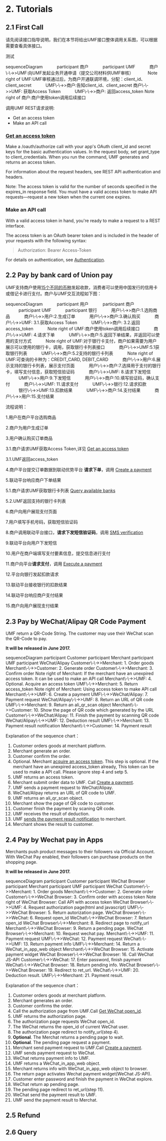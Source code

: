 # 2. Tutorials


## 2.1 First Call

请先阅读接口指导说明，我们在本节将给出UMF接口整体调用关系图，可以根据需要查看具体接口。

测试

<div class="mermaid">
sequenceDiagram
　　　participant 商户
　　　participant UMF
　　　商户\-\->>UMF:向UMF发起业务开通申请（提交公司材料供UMF审核）
　　　Note right of UMF:UMF审核通过后，为商户开通联调环境，分配：client_id、client_secret
　　　UMF\-\->>商户:告知client_id、client_secret
     商户\-\->>UMF: 获取Access Token
　　　UMF\-\->>商户: 返回access_token
      Note right of 商户:商户使用token调用后续接口
</div>

调用UMF REST请求说明:

* Get an access token
* Make an API call

### [Get an access token](#1-5-get-an-access-token)

Make a /oauth/authorize call with your app's OAuth client_id and secret keys for the basic authentication values. In the request body, set grant_type to client_credentials. When you run the command, UMF generates and returns an access token.

For information about the request headers, see REST API authentication and headers.

<aside class="notice">
Note: The access token is valid for the number of seconds specified in the expires_in response field. You must have a valid access token to make API requests—request a new token when the current one expires.
</aside>

### Make an API call

With a valid access token in hand, you're ready to make a request to a REST interface.

The access token is an OAuth bearer token and is included in the header of your requests with the following syntax:

>Authorization: Bearer Access-Token

For details on authentication, see [Authentication](#1-2-authentication).

## 2.2 Pay by bank card of Union pay

UMF支持商户使用[15个不同的币种](#currency-codes)发起收款，消费者可以使用中国发行的信用卡或借记卡进行支付。商户与UMF交互流程如下图：

<div class="mermaid">
sequenceDiagram
　　　participant 用户
　　　participant 商户
　　　participant UMF
　　　participant 银行
　　　用户\-\->>商户:1.选购商品
　　　商户\-\->>用户:2.生成订单 
　　　用户\-\->>商户:3.确认购买
　　　商户\-\->>UMF: 3.1.获取Access Token
　　　UMF\-\->>商户: 3.2.返回access_token
　　　Note right of UMF:商户使用token调用后续接口
　　　商户\-\->>UMF: 4.请求下单
　　　UMF\-\->>商户:5.返回下单结果，并返回可以使用的支付方式
　　　Note right of UMF:对于银行卡支付，商户如果需要为用户展示可以使用的银行卡，调用，获取银行卡列表接口  
　　　商户\-\->>UMF:5.1获取银行列表
　　　UMF\-\->>商户:5.2支持的银行卡列表
　　　Note right of UMF:可查询的卡种为：CREDIT_CARD, DEBIT_CARD
　　　商户\-\->>用户:6.展示支持的银行卡列表，展示支付页面
　　　用户\-\->>商户:7.选择用于支付的银行卡，填写支付信息，获取短信验证码
　　　商户\-\->>UMF: 8.请求下发短信
　　　UMF\-\->>用户:9.下发短信
　　　用户\-\->>商户:10.填写验证码，确认支付
　　　商户\-\->>UMF: 11.请求支付   
　　　UMF\-\->>银行:12.请求扣款     
　　　银行\-\->>UMF:13.扣款结果
　　　UMF\-\->>商户:14.支付结果
　　　商户\-\->>用户:15.支付结果 
</div>

流程说明：

1.用户在商户平台选购商品

2.商户为用户生成订单

3.用户确认购买订单商品

3.1.商户请求UMF获取Access Token,详见 [Get an access token](#1-5-get-an-access-token)

3.1.UMF返回access_token

4.商户平台提交订单数据到联动优势平台 **请求下单**，调用 [Create a payment](#3-3-create-a-payment)

5.联动平台响应商户下单结果

5.1.商户请求UMF获取银行卡列表 [Query available banks](#3-2-query-available-banks)

5.2.UMF返回支持的银行卡列表

6.商户向用户展现支付页面

7.用户填写手机号码，获取短信验证码

8.商户调用联动平台接口，**请求下发短信验证码**，调用 [SMS verification](#3-4-sms-verification)

9.联动平台向用户下发短信

10.用户在商户端填写支付要素信息，提交信息进行支付

11.商户向平台**请求支付**，调用 [Execute a payment](#3-5-execute-a-payment)      

12.平台向银行发起扣款请求

13.联动平台接收银行的扣款结果

14.联动平台响应商户支付结果

15.商户向用户展现支付结果

## 2.3 Pay by WeChat/Alipay QR Code Payment

UMF return a QR-Code String. The customer may use their WeChat scan the QR-Code to pay.

**It will be released in June 2017.**

<div class="mermaid">
sequenceDiagram
    participant Customer
    participant Merchant
    participant UMF
    participant WeChat/Alipay
    Customer\-\->>Merchant: 1. Order goods
    Merchant\-\->>Customer: 2. Generate order
    Customer\-\->>Merchant: 3. Confirm order
    Note right of Merchant: If the merchant have an unexpired access token. It can be used to make an API call
    Merchant\-\->>UMF: 4. Optional. Acquire an access token
    UMF\-\->>Merchant: 5. Return access_token
    Note right of Merchant:  Using access token to make API call
    Merchant\-\->>UMF: 6. Create a payment
    UMF\-\->>WeChat/Alipay: 7. Payment request
    WeChat/Alipay\-\->>UMF: 8. Return an URL of QR code
    UMF\-\->>Merchant: 9. Return an ali_qr_scan object
    Merchant\-\->>Customer: 10. Show the page of QR code which generated by the URL
    Customer\-\->>WeChat/Alipay: 11. Finish the payment by scanning QR code
    WeChat/Alipay\-\->>UMF: 12. Deduction result
    UMF\-\->>Merchant: 13. Payment result notification
    Merchant\-\->>Customer: 14. Payment result
    
</div>

Explanation of the sequence chart：

1. Customer orders goods at merchant platform.
1. Merchant generate an order.
1. Customer confirm the order.
1. Optional. Merchant [acquire an access token](#1-5-get-an-access-token). This step is optional. If the merchant have an unexpired access_token already, This token can be used to make a API call. Please ignore step 4 and setp 5.
1. UMF returns an access token.
1. Merchant submit order data to UMF. Call [Create a payment](#3-2-create-a-payment).
1. UMF sends a payment request to WeChat/Alipay.
1. WeChat/Alipay returns an URL of QR code to UMF.
1. UMF returns an ali_qr_scan object.
1. Merchant show the page of QR code to customer.
1. Customer finish the payment by scaning QR code.
1. UMF receives the result of deduction.
1. UMF [sends the payment result notification](#3-5-payment-result-notification) to merchant.
1. Merchant shows the result to customer.

## 2.4 Pay by Wechat pay in Apps

Merchants push product messages to their followers via Official Account. With WeChat Pay enabled, their followers can purchase products on the shopping page.

**It will be released in June 2017.**

<div class="mermaid">
sequenceDiagram
    participant Customer
    participant WeChat Browser
    participant Merchant
    participant UMF
    participant WeChat
    Customer\-\->>Merchant: 1. Order goods
    Merchant\-\->>Customer: 2. Generate order
    Customer\-\->>WeChat Browser: 3. Confirm order with access token
    Note right of WeChat Browser:  Call API with access token
    WeChat Browser\-\->>UMF: 4. Request authorization page(html and javascript)
    UMF\-\->>WeChat Browser: 5. Return autorization page.
    WeChat Browser\-\->>WeChat: 6. Request open_id
    WeChat\-\->>WeChat Browser: 7. Return open_id
    WeChat Browser\-\->>Merchant: 8. Redirect page to notify_url
    Merchant\-\->>WeChat Browser: 9. Return a pending page.
    WeChat Browser\-\->>Merchant: 10. Request wechat pay.
    Merchant\-\->>UMF: 11. Payment request
    UMF\-\->>WeChat: 12. Payment request
    WeChat\-\->>UMF: 13. Return payment info
    UMF\-\->>Merchant: 14. Return a WeChat_in_app_web object
    Merchant\-\->>WeChat Browser: 15. Activate payment widget
    WeChat Browser\-\->>WeChat Browser: 16. Call WeChat JS-API
    Customer\-\->>WeChat: 17. Enter password, finish payment
    WeChat\-\->>WeChat Browser: 18. Return pending info.
    WeChat Browser\-\->>WeChat Browser: 19. Redirect to ret_url.
    WeChat\-\->>UMF: 20. Deduction result.
    UMF\-\->>Merchant: 21. Payment result.
</div>

Explanation of the sequence chart：

1. Customer orders goods at merchant platform.
2. Merchant generates an order.
3. Customer confirms the order.
4. Call the authorization page from UMF.Call [Get WeChat open_id](#3-15-get-wechat-open_id).
5. UMF returns the authorization page.
6. The authorization page requests WeChat open_id. 
7. The WeChat returns the open_id of current WeChat user.
8. The authorization page redirect to notify_url(step 4).
9. **Optional**. The Merchat returns a pending page to wait.
10. **Optional**. The pending page request a payment.
11. Merchant send payment request to UMF.Call [Create a payment](#3-2-create-a-payment).
12. UMF sends payment request to WeChat.
13. WeChat returns payment info to UMF.
14. UMF returns a WeChat_in_app_web object.
15. Merchant returns info with WeChat_in_app_web object to browser.
16. The return page activates Wechat payment widget(WeChat JS-API).
17. Customer enter password and finish the payment in WeChat explore.
18. WeChat return ap pending page.
19. The pending page redirect to ret_url(step 11).
20. WeChat send the payment result to UMF.
21. UMF send the payment result to Merchat.

## 2.5 Refund


## 2.6 Query




